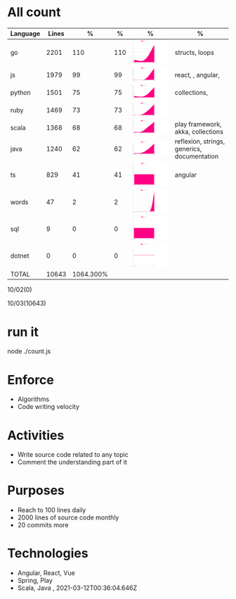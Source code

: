 # All count
|Language|Lines|%|%|%|%|
|----------|-------|--------|--------|--------|--------|
|go|2201|110|110|![go](https://raw.githubusercontent.com/kapit4n/l-10000-dev/master/go.png)|structs, loops|
|js|1979|99|99|![js](https://raw.githubusercontent.com/kapit4n/l-10000-dev/master/js.png)|react, , angular, |
|python|1501|75|75|![python](https://raw.githubusercontent.com/kapit4n/l-10000-dev/master/python.png)|collections, |
|ruby|1469|73|73|![ruby](https://raw.githubusercontent.com/kapit4n/l-10000-dev/master/ruby.png)||
|scala|1368|68|68|![scala](https://raw.githubusercontent.com/kapit4n/l-10000-dev/master/scala.png)|play framework, akka, collections|
|java|1240|62|62|![java](https://raw.githubusercontent.com/kapit4n/l-10000-dev/master/java.png)|reflexion, strings, generics, documentation|
|ts|829|41|41|![ts](https://raw.githubusercontent.com/kapit4n/l-10000-dev/master/ts.png)|angular|
|words|47|2|2|![words](https://raw.githubusercontent.com/kapit4n/l-10000-dev/master/words.png)||
|sql|9|0|0|![sql](https://raw.githubusercontent.com/kapit4n/l-10000-dev/master/sql.png)||
|dotnet|0|0|0|![dotnet](https://raw.githubusercontent.com/kapit4n/l-10000-dev/master/dotnet.png)||
|TOTAL|10643|1064.300%|
10/02(0)

10/03(10643)


# run it
node ./count.js
    
# Enforce
* Algorithms
* Code writing velocity

# Activities
* Write source code related to any topic
* Comment the understanding part of it
    
# Purposes
* Reach to 100 lines daily
* 2000 lines of source code monthly
* 20 commits more

# Technologies
* Angular, React, Vue
* Spring, Play
* Scala, Java
, 2021-03-12T00:36:04.646Z
